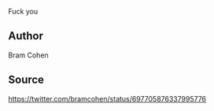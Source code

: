 Fuck you  
  
## Author
Bram Cohen  
## Source
https://twitter.com/bramcohen/status/697705876337995776
